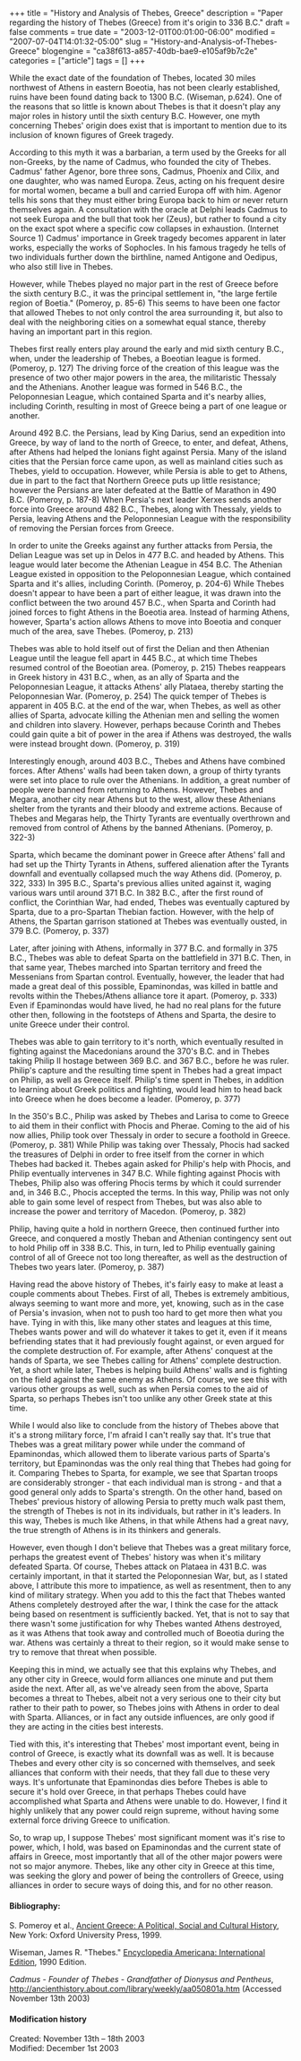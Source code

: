 +++
title = "History and Analysis of Thebes, Greece"
description = "Paper regarding the history of Thebes (Greece) from it's origin to 336 B.C."
draft = false
comments = true
date = "2003-12-01T00:01:00-06:00"
modified = "2007-07-04T14:01:32-05:00"
slug = "History-and-Analysis-of-Thebes-Greece"
blogengine = "ca38f613-a857-40db-bae9-e105af9b7c2e"
categories = ["article"]
tags = []
+++

<p>
While the exact date of the foundation of Thebes, located 30 miles northwest of Athens in eastern Boeotia, has not been clearly established, ruins have been found dating back to 1300 B.C. (Wiseman, p.624). One of the reasons that so little is known about Thebes is that it doesn&#39;t play any major roles in history until the sixth century B.C. However, one myth concerning Thebes&#39; origin does exist that is important to mention due to its inclusion of known figures of Greek tragedy.
</p>
<!--more-->
<p>
According to this myth it was a barbarian, a term used by the Greeks for all non-Greeks, by the name of Cadmus, who founded the city of Thebes. Cadmus&#39; father Agenor, bore three sons, Cadmus, Phoenix and Cilix, and one daughter, who was named Europa. Zeus, acting on his frequent desire for mortal women, became a bull and carried Europa off with him. Agenor tells his sons that they must either bring Europa back to him or never return themselves again. A consultation with the oracle at Delphi leads Cadmus to not seek Europa and the bull that took her (Zeus), but rather to found a city on the exact spot where a specific cow collapses in exhaustion. (Internet Source 1) Cadmus&#39; importance in Greek tragedy becomes apparent in later works, especially the works of Sophocles. In his famous tragedy he tells of two individuals further down the birthline, named Antigone and Oedipus, who also still live in Thebes.<!--adsense-->
</p>
<p>
However, while Thebes played no major part in the rest of Greece before the sixth century B.C., it was the principal settlement in, &quot;the large fertile region of Boetia.&quot; (Pomeroy, p. 85-6) This seems to have been one factor that allowed Thebes to not only control the area surrounding it, but also to deal with the neighboring cities on a somewhat equal stance, thereby having an important part in this region.
</p>
<p>
Thebes first really enters play around the early and mid sixth century B.C., when, under the leadership of Thebes, a Boeotian league is formed. (Pomeroy, p. 127) The driving force of the creation of this league was the presence of two other major powers in the area, the militaristic Thessaly and the Athenians. Another league was formed in 546 B.C., the Peloponnesian League, which contained Sparta and it&#39;s nearby allies, including Corinth, resulting in most of Greece being a part of one league or another.
</p>
<p>
Around 492 B.C. the Persians, lead by King Darius, send an expedition into Greece, by way of land to the north of Greece, to enter, and defeat, Athens, after Athens had helped the Ionians fight against Persia. Many of the island cities that the Persian force came upon, as well as mainland cities such as Thebes, yield to occupation. However, while Persia is able to get to Athens, due in part to the fact that Northern Greece puts up little resistance; however the Persians are later defeated at the Battle of Marathon in 490 B.C. (Pomeroy, p. 187-8) When Persia&#39;s next leader Xerxes sends another force into Greece around 482 B.C., Thebes, along with Thessaly, yields to Persia, leaving Athens and the Peloponnesian League with the responsibility of removing the Persian forces from Greece.
</p>
<p>
In order to unite the Greeks against any further attacks from Persia, the Delian League was set up in Delos in 477 B.C. and headed by Athens. This league would later become the Athenian League in 454 B.C. The Athenian League existed in opposition to the Peloponnesian League, which contained Sparta and it&#39;s allies, including Corinth. (Pomeroy, p. 204-6) While Thebes doesn&#39;t appear to have been a part of either league, it was drawn into the conflict between the two around 457 B.C., when Sparta and Corinth had joined forces to fight Athens in the Boeotia area. Instead of harming Athens, however, Sparta&#39;s action allows Athens to move into Boeotia and conquer much of the area, save Thebes. (Pomeroy, p. 213)
</p>
<p>
Thebes was able to hold itself out of first the Delian and then Athenian League until the league fell apart in 445 B.C., at which time Thebes resumed control of the Boeotian area. (Pomeroy, p. 215) Thebes reappears in Greek history in 431 B.C., when, as an ally of Sparta and the Peloponnesian League, it attacks Athens&#39; ally Plataea, thereby starting the Peloponnesian War. (Pomeroy, p. 254) The quick temper of Thebes is apparent in 405 B.C. at the end of the war, when Thebes, as well as other allies of Sparta, advocate killing the Athenian men and selling the women and children into slavery. However, perhaps because Corinth and Thebes could gain quite a bit of power in the area if Athens was destroyed, the walls were instead brought down. (Pomeroy, p. 319)
</p>
<p>
Interestingly enough, around 403 B.C., Thebes and Athens have combined forces. After Athens&#39; walls had been taken down, a group of thirty tyrants were set into place to rule over the Athenians. In addition, a great number of people were banned from returning to Athens. However, Thebes and Megara, another city near Athens but to the west, allow these Athenians shelter from the tyrants and their bloody and extreme actions. Because of Thebes and Megaras help, the Thirty Tyrants are eventually overthrown and removed from control of Athens by the banned Athenians. (Pomeroy, p. 322-3)
</p>
<p>
Sparta, which became the dominant power in Greece after Athens&#39; fall and had set up the Thirty Tyrants in Athens, suffered alienation after the Tyrants downfall and eventually collapsed much the way Athens did. (Pomeroy, p. 322, 333) In 395 B.C., Sparta&#39;s previous allies united against it, waging various wars until around 371 B.C. In 382 B.C., after the first round of conflict, the Corinthian War, had ended, Thebes was eventually captured by Sparta, due to a pro-Spartan Thebian faction. However, with the help of Athens, the Spartan garrison stationed at Thebes was eventually ousted, in 379 B.C. (Pomeroy, p. 337)
</p>
<p>
Later, after joining with Athens, informally in 377 B.C. and formally in 375 B.C., Thebes was able to defeat Sparta on the battlefield in 371 B.C. Then, in that same year, Thebes marched into Spartan territory and freed the Messenians from Spartan control. Eventually, however, the leader that had made a great deal of this possible, Epaminondas, was killed in battle and revolts within the Thebes/Athens alliance tore it apart. (Pomeroy, p. 333) Even if Epaminondas would have lived, he had no real plans for the future other then, following in the footsteps of Athens and Sparta, the desire to unite Greece under their control.
</p>
<p>
Thebes was able to gain territory to it&#39;s north, which eventually resulted in fighting against the Macedonians around the 370&#39;s B.C. and in Thebes taking Philip II hostage between 369 B.C. and 367 B.C., before he was ruler. Philip&#39;s capture and the resulting time spent in Thebes had a great impact on Philip, as well as Greece itself. Philip&#39;s time spent in Thebes, in addition to learning about Greek politics and fighting, would lead him to head back into Greece when he does become a leader. (Pomeroy, p. 377)
</p>
<p>
In the 350&#39;s B.C., Philip was asked by Thebes and Larisa to come to Greece to aid them in their conflict with Phocis and Pherae. Coming to the aid of his now allies, Philip took over Thessaly in order to secure a foothold in Greece. (Pomeroy, p. 381) While Philip was taking over Thessaly, Phocis had sacked the treasures of Delphi in order to free itself from the corner in which Thebes had backed it. Thebes again asked for Philip&#39;s help with Phocis, and Philip eventually intervenes in 347 B.C. While fighting against Phocis with Thebes, Philip also was offering Phocis terms by which it could surrender and, in 346 B.C., Phocis accepted the terms. In this way, Philip was not only able to gain some level of respect from Thebes, but was also able to increase the power and territory of Macedon. (Pomeroy, p. 382)
</p>
<p>
Philip, having quite a hold in northern Greece, then continued further into Greece, and conquered a mostly Theban and Athenian contingency sent out to hold Philip off in 338 B.C. This, in turn, led to Philip eventually gaining control of all of Greece not too long thereafter, as well as the destruction of Thebes two years later. (Pomeroy, p. 387)
</p>
<p>
Having read the above history of Thebes, it&#39;s fairly easy to make at least a couple comments about Thebes. First of all, Thebes is extremely ambitious, always seeming to want more and more, yet, knowing, such as in the case of Persia&#39;s invasion, when not to push too hard to get more then what you have. Tying in with this, like many other states and leagues at this time, Thebes wants power and will do whatever it takes to get it, even if it means befriending states that it had previously fought against, or even argued for the complete destruction of. For example, after Athens&#39; conquest at the hands of Sparta, we see Thebes calling for Athens&#39; complete destruction. Yet, a short while later, Thebes is helping build Athens&#39; walls and is fighting on the field against the same enemy as Athens. Of course, we see this with various other groups as well, such as when Persia comes to the aid of Sparta, so perhaps Thebes isn&#39;t too unlike any other Greek state at this time.
</p>
<p>
While I would also like to conclude from the history of Thebes above that it&#39;s a strong military force, I&#39;m afraid I can&#39;t really say that. It&#39;s true that Thebes was a great military power while under the command of Epaminondas, which allowed them to liberate various parts of Sparta&#39;s territory, but Epaminondas was the only real thing that Thebes had going for it. Comparing Thebes to Sparta, for example, we see that Spartan troops are considerably stronger - that each individual man is strong - and that a good general only adds to Sparta&#39;s strength. On the other hand, based on Thebes&#39; previous history of allowing Persia to pretty much walk past them, the strength of Thebes is not in its individuals, but rather in it&#39;s leaders. In this way, Thebes is much like Athens, in that while Athens had a great navy, the true strength of Athens is in its thinkers and generals.
</p>
<p>
However, even though I don&#39;t believe that Thebes was a great military force, perhaps the greatest event of Thebes&#39; history was when it&#39;s military defeated Sparta. Of course, Thebes attack on Plataea in 431 B.C. was certainly important, in that it started the Peloponnesian War, but, as I stated above, I attribute this more to impatience, as well as resentment, then to any kind of military strategy. When you add to this the fact that Thebes wanted Athens completely destroyed after the war, I think the case for the attack being based on resentment is sufficiently backed. Yet, that is not to say that there wasn&#39;t some justification for why Thebes wanted Athens destroyed, as it was Athens that took away and controlled much of Boeotia during the war. Athens was certainly a threat to their region, so it would make sense to try to remove that threat when possible.
</p>
<p>
Keeping this in mind, we actually see that this explains why Thebes, and any other city in Greece, would form alliances one minute and put them aside the next. After all, as we&#39;ve already seen from the above, Sparta becomes a threat to Thebes, albeit not a very serious one to their city but rather to their path to power, so Thebes joins with Athens in order to deal with Sparta. Alliances, or in fact any outside influences, are only good if they are acting in the cities best interests.
</p>
<p>
Tied with this, it&#39;s interesting that Thebes&#39; most important event, being in control of Greece, is exactly what its downfall was as well. It is because Thebes and every other city is so concerned with themselves, and seek alliances that conform with their needs, that they fall due to these very ways. It&#39;s unfortunate that Epaminondas dies before Thebes is able to secure it&#39;s hold over Greece, in that perhaps Thebes could have accomplished what Sparta and Athens were unable to do. However, I find it highly unlikely that any power could reign supreme, without having some external force driving Greece to unification.
</p>
<p>
So, to wrap up, I suppose Thebes&#39; most significant moment was it&#39;s rise to power, which, I hold, was based on Epaminondas and the current state of affairs in Greece, most importantly that all of the other major powers were not so major anymore. Thebes, like any other city in Greece at this time, was seeking the glory and power of being the controllers of Greece, using alliances in order to secure ways of doing this, and for no other reason.
</p>
<h4>Bibliography:</h4>
<p>
S. Pomeroy et al., <u>Ancient Greece: A Political, Social and Cultural History</u>, New York: Oxford University Press, 1999.
</p>
<p>
Wiseman, James R. &quot;Thebes.&quot; <u>Encyclopedia Americana: International Edition</u>, 1990 Edition.
</p>
<p>
<em>Cadmus - Founder of Thebes - Grandfather of Dionysus and Pentheus</em>, <a href="http://ancienthistory.about.com/library/weekly/aa050801a.htm">http://ancienthistory.about.com/library/weekly/aa050801a.htm</a> (Accessed November 13th 2003)
</p>
<h4>Modification history</h4>
<p>
Created: November 13th &ndash; 18th 2003<br />
Modified: December 1st 2003
</p>

